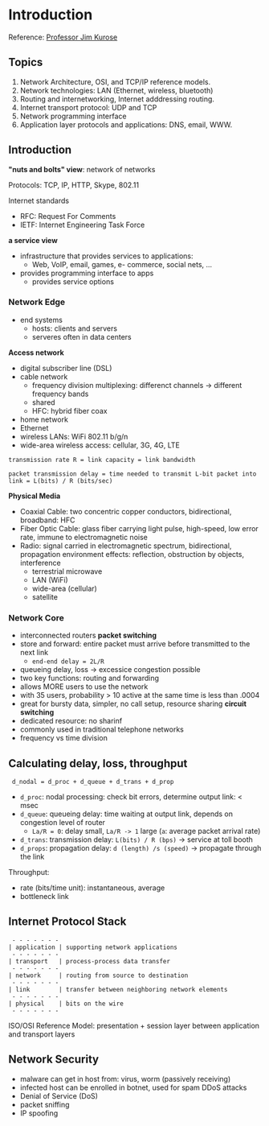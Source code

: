 # Introduction

Reference: [Professor Jim Kurose](https://gaia.cs.umass.edu/kurose_ross/ppt.php)

## Topics
1. Network Architecture, OSI, and TCP/IP reference models.
2. Network technologies: LAN (Ethernet, wireless, bluetooth)
3. Routing and internetworking, Internet adddressing routing.
4. Internet transport protocol: UDP and TCP
5. Network programming interface
6. Application layer protocols and applications: DNS, email, WWW.

## Introduction
**"nuts and bolts" view**: network of networks

Protocols: TCP, IP, HTTP, Skype, 802.11

Internet standards
- RFC: Request For Comments
- IETF: Internet Engineering Task Force

**a service view**

- infrastructure that provides services to applications:
    - Web, VoIP, email, games, e- commerce, social nets, ...
- provides programming interface to apps
    - provides service options

### Network Edge
- end systems
  - hosts: clients and servers
  - serveres often in data centers

**Access network**
- digital subscriber line (DSL)
- cable network
  - frequency division multiplexing: differenct channels -> different frequency bands
  - shared 
  - HFC: hybrid fiber coax
- home network
- Ethernet 
- wireless LANs: WiFi 802.11 b/g/n
- wide-area wireless access: cellular, 3G, 4G, LTE

`transmission rate R = link capacity = link bandwidth`

`packet transmission delay = time needed to transmit L-bit packet into link = L(bits) / R (bits/sec)`

**Physical Media**

- Coaxial Cable: two concentric copper conductors, bidirectional, broadband: HFC
- Fiber Optic Cable: glass fiber carrying light pulse, high-speed, low error rate, immune to electromagnetic noise
- Radio: signal carried in electromagnetic spectrum, bidirectional, propagation environment effects: reflection, obstruction by objects, interference
   - terrestrial microwave
   - LAN (WiFi)
   - wide-area (cellular)
   - satellite

### Network Core
- interconnected routers
**packet switching** 
- store and forward: entire packet must arrive before transmitted to the next link
  - `end-end delay = 2L/R`
- queueing delay, loss -> excessice congestion possible
- two key functions: routing and forwarding
- allows MORE users to use the network
- with 35 users, probability > 10 active at the same time is less than .0004
- great for bursty data, simpler, no call setup, resource sharing
**circuit switching** 
- dedicated resource: no sharinf
- commonly used in traditional telephone networks
- frequency vs time division


## Calculating delay, loss, throughput

``` d_nodal = d_proc + d_queue + d_trans + d_prop```

- `d_proc`: nodal processing: check bit errors, determine output link: < msec
- `d_queue`: queueing delay: time waiting at output link, depends on congestion level of router
  - `La/R = 0`: delay small, `La/R -> 1` large (`a`: average packet arrival rate)
- `d_trans`: transmission delay: `L(bits) / R (bps)` -> service at toll booth
- `d_props`: propagation delay: `d (length) /s (speed)` -> propagate through the link

Throughput: 
- rate (bits/time unit): instantaneous, average
- bottleneck link 

## Internet Protocol Stack
```
 - - - - - - -
| application | supporting network applications
 - - - - - - -
| transport   | process-process data transfer
 - - - - - - - 
| network     | routing from source to destination
 - - - - - - - 
| link        | transfer between neighboring network elements
 - - - - - - - 
| physical    | bits on the wire
 - - - - - - - 
 ```
 
 ISO/OSI Reference Model: presentation + session layer between application and transport layers
 
 
## Network Security
- malware can get in host from: virus, worm (passively receiving)
- infected host can be enrolled in botnet, used for spam DDoS attacks
- Denial of Service (DoS) 
- packet sniffing
- IP spoofing


